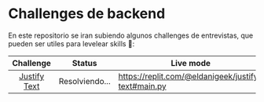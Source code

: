 # Challenges de backend

En este repositorio se iran subiendo algunos challenges de entrevistas, que pueden ser utiles para levelear skills 🏅️:

|   Challenge                       |   Status            | Live mode                                           |
| :-------------------------------: | :-----------------: | --------------------------------------------------- |
|   [Justify Text](/justify-text)   |   Resolviendo...    | https://replit.com/@eldanigeek/justify-text#main.py |
